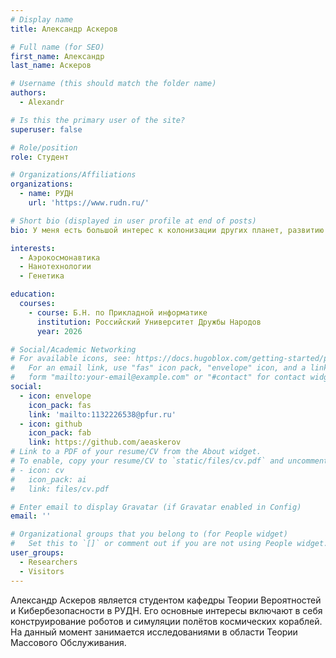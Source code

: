 ```yaml
---
# Display name
title: Александр Аскеров

# Full name (for SEO)
first_name: Александр
last_name: Аскеров

# Username (this should match the folder name)
authors:
  - Alexandr

# Is this the primary user of the site?
superuser: false

# Role/position
role: Студент

# Organizations/Affiliations
organizations:
  - name: РУДН
    url: 'https://www.rudn.ru/'

# Short bio (displayed in user profile at end of posts)
bio: У меня есть большой интерес к колонизации других планет, развитию и применению роботехники и генетики.

interests:
  - Аэрокосмонавтика
  - Нанотехнологии
  - Генетика

education:
  courses:
    - course: Б.Н. по Прикладной информатике
      institution: Российский Университет Дружбы Народов
      year: 2026

# Social/Academic Networking
# For available icons, see: https://docs.hugoblox.com/getting-started/page-builder/#icons
#   For an email link, use "fas" icon pack, "envelope" icon, and a link in the
#   form "mailto:your-email@example.com" or "#contact" for contact widget.
social:
  - icon: envelope
    icon_pack: fas
    link: 'mailto:1132226538@pfur.ru'
  - icon: github
    icon_pack: fab
    link: https://github.com/aeaskerov
# Link to a PDF of your resume/CV from the About widget.
# To enable, copy your resume/CV to `static/files/cv.pdf` and uncomment the lines below.
# - icon: cv
#   icon_pack: ai
#   link: files/cv.pdf

# Enter email to display Gravatar (if Gravatar enabled in Config)
email: ''

# Organizational groups that you belong to (for People widget)
#   Set this to `[]` or comment out if you are not using People widget.
user_groups:
  - Researchers
  - Visitors
---
```


Александр Аскеров является студентом кафедры Теории Вероятностей и Кибербезопасности в РУДН. Его основные интересы включают в себя конструирование роботов и симуляции полётов космических кораблей. На данный момент занимается исследованиями в области Теории Массового Обслуживания.
